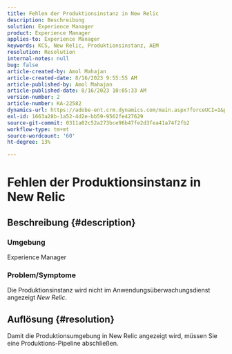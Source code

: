 ```yaml
---
title: Fehlen der Produktionsinstanz in New Relic
description: Beschreibung
solution: Experience Manager
product: Experience Manager
applies-to: Experience Manager
keywords: KCS, New Relic, Produktionsinstanz, AEM
resolution: Resolution
internal-notes: null
bug: false
article-created-by: Amol Mahajan
article-created-date: 8/16/2023 9:55:55 AM
article-published-by: Amol Mahajan
article-published-date: 8/16/2023 10:05:33 AM
version-number: 2
article-number: KA-22582
dynamics-url: https://adobe-ent.crm.dynamics.com/main.aspx?forceUCI=1&pagetype=entityrecord&etn=knowledgearticle&id=73509313-1b3c-ee11-bdf4-6045bd006079
exl-id: 1663a28b-1a52-4d2e-bb59-9562fe427629
source-git-commit: 0311a02c52a273bce96b47fe2d3fea41a74f2fb2
workflow-type: tm+mt
source-wordcount: '60'
ht-degree: 13%

---
```


# Fehlen der Produktionsinstanz in New Relic

## Beschreibung {#description}


### <b>Umgebung</b>

Experience Manager



### <b>Problem/Symptome</b>

Die Produktionsinstanz wird nicht im Anwendungsüberwachungsdienst angezeigt *New Relic*.


## Auflösung {#resolution}


Damit die Produktionsumgebung in New Relic angezeigt wird, müssen Sie eine Produktions-Pipeline abschließen.
